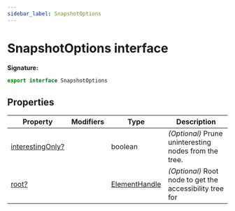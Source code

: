 ```yaml
---
sidebar_label: SnapshotOptions
---
```


# SnapshotOptions interface

**Signature:**

```typescript
export interface SnapshotOptions
```

## Properties

| Property                                                           | Modifiers | Type                                          | Description                                                   |
| ------------------------------------------------------------------ | --------- | --------------------------------------------- | ------------------------------------------------------------- |
| [interestingOnly?](./puppeteer.snapshotoptions.interestingonly.md) |           | boolean                                       | <i>(Optional)</i> Prune uninteresting nodes from the tree.    |
| [root?](./puppeteer.snapshotoptions.root.md)                       |           | [ElementHandle](./puppeteer.elementhandle.md) | <i>(Optional)</i> Root node to get the accessibility tree for |

